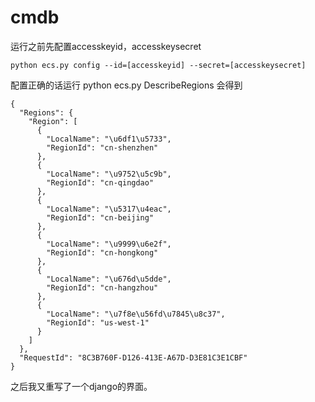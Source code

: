 # cmdb

运行之前先配置accesskeyid，accesskeysecret

```
python ecs.py config --id=[accesskeyid] --secret=[accesskeysecret]
```

配置正确的话运行
 python ecs.py DescribeRegions 
会得到

```
{
  "Regions": {
    "Region": [
      {
        "LocalName": "\u6df1\u5733",
        "RegionId": "cn-shenzhen"
      },
      {
        "LocalName": "\u9752\u5c9b",
        "RegionId": "cn-qingdao"
      },
      {
        "LocalName": "\u5317\u4eac",
        "RegionId": "cn-beijing"
      },
      {
        "LocalName": "\u9999\u6e2f",
        "RegionId": "cn-hongkong"
      },
      {
        "LocalName": "\u676d\u5dde",
        "RegionId": "cn-hangzhou"
      },
      {
        "LocalName": "\u7f8e\u56fd\u7845\u8c37",
        "RegionId": "us-west-1"
      }
    ]
  },
  "RequestId": "8C3B760F-D126-413E-A67D-D3E81C3E1CBF"
}
```

之后我又重写了一个django的界面。
